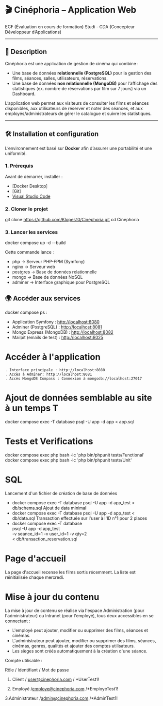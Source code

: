# 🎬 Cinéphoria – Application Web

ECF (Évaluation en cours de formation) Studi - CDA (Concepteur Développeur d’Applications)

---

## 📖 Description
Cinéphoria est une application de gestion de cinéma qui combine :  
- Une base de données **relationnelle (PostgreSQL)** pour la gestion des films, séances, salles, utilisateurs, réservations.  
- Une base de données **non relationnelle (MongoDB)** pour l’affichage des statistiques (ex. nombre de réservations par film sur 7 jours) via un Dashboard.  

L’application web permet aux visiteurs de consulter les films et séances disponibles, aux utilisateurs de réserver et noter des séances, et aux employés/administrateurs de gérer le catalogue et suivre les statistiques.

---

## 🛠️ Installation et configuration

L’environnement est basé sur **Docker** afin d’assurer une portabilité et une uniformité.  

### 1. Prérequis
Avant de démarrer, installer :  
- [Docker Desktop]  
- [Git]
- [Visual Studio Code](recommandé)  

### 2. Cloner le projet

git clone https://github.com/Klopes10/Cinephoria.git
cd Cinephoria

### 3. Lancer les services

docker compose up -d --build

Cette commande lance :

- php → Serveur PHP-FPM (Symfony)
- nginx → Serveur web
- postgres → Base de données relationnelle
- mongo → Base de données NoSQL
- adminer → Interface graphique pour PostgreSQL

## 🌍 Accéder aux services

docker compose ps : 
- Application Symfony : [http://localhost:8080](http://localhost:8080)  
- Adminer (PostgreSQL) : [http://localhost:8081](http://localhost:8081)  
- Mongo Express (MongoDB) : [http://localhost:8082](http://localhost:8082)  
- Mailpit (emails de test) : [http://localhost:8025](http://localhost:8025)  

# Accéder à l'application

    . Interface principale : http://localhost:8080
    . Accès à Adminer: http://localhost:8081
    . Accès MongoDB Compass : Connexion à mongodb://localhost:27017

# Ajout de données semblable au site à un temps T

docker compose exec -T database psql -U app -d app < app.sql

# Tests et Verifications
docker compose exec php bash -lc 'php bin/phpunit tests/Functional'
docker compose exec php bash -lc 'php bin/phpunit tests/Unit'

# SQL
Lancement d'un fichier de création de base de données
- docker compose exec -T database psql -U app -d app_test < db/schema.sql
Ajout de data minimal
- docker compose exec -T database psql -U app -d app_test < db/data.sql
Transaction effectuée sur l'user à l'ID n°1 pour 2 places
- docker compose exec -T database \
  psql -U app -d app_test \
  -v seance_id=1 -v user_id=1 -v qty=2 \
  < db/transaction_reservation.sql

# Page d'accueil
La page d'accueil recense les films sortis récemment. La liste est réinitialisée chaque mercredi.

# Mise à jour du contenu
La mise à jour de contenu se réalise via l'espace Administration (pour l'administrateur) ou Intranet (pour l'employé), tous deux accessibles en se connectant :
- L'employé peut ajouter, modifier ou supprimer des films, séances et cinémas.
- L'administrateur peut ajouter, modifier ou supprimer des films, séances, cinémas, genres, qualités et ajouter des comptes utilisateurs.
- Les sièges sont créés automatiquement à la création d'une séance.

Compte utilisable : 

Rôle / Identifiant / Mot de passe 

1. Client  / user@cinephoria.com / *UserTest1! 

2. Employé /employe@cinephoria.com /*EmployeTest1! 

3.Administrateur /admin@cinephoria.com /*AdminTest1! 

